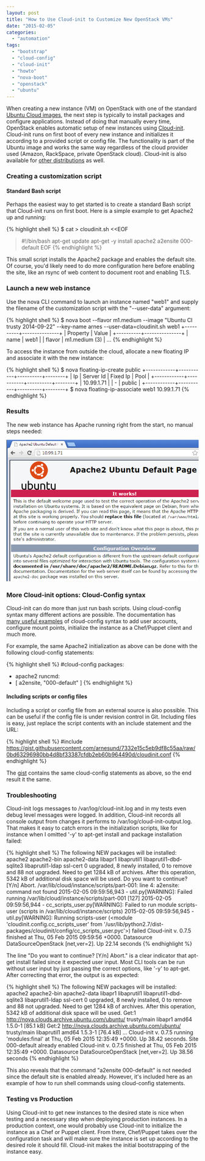```yaml
---
layout: post
title: "How to Use Cloud-init to Customize New OpenStack VMs"
date: "2015-02-05"
categories: 
  - "automation"
tags: 
  - "bootstrap"
  - "cloud-config"
  - "cloud-init"
  - "howto"
  - "nova-boot"
  - "openstack"
  - "ubuntu"
---
```


When creating a new instance (VM) on OpenStack with one of the standard [Ubuntu Cloud images](http://cloud-images.ubuntu.com/releases/ "Ubuntu Cloud images"), the next step is typically to install packages and configure applications. Instead of doing that manually every time, OpenStack enables automatic setup of new instances using [Cloud-init](http://cloudinit.readthedocs.org/en/latest/ "CloudInit"). Cloud-init runs on first boot of every new instance and initializes it according to a provided script or config file. The functionality is part of the Ubuntu image and works the same way regardless of the cloud provider used (Amazon, RackSpace, private OpenStack cloud). Cloud-init is also available for [other distributions](http://cloudinit.readthedocs.org/en/latest/topics/availability.html "CloudInit Availability") as well.

### Creating a customization script

#### Standard Bash script

Perhaps the easiest way to get started is to create a standard Bash script that Cloud-init runs on first boot. Here is a simple example to get Apache2 up and running:

{% highlight shell %}
$ cat > cloudinit.sh <<EOF
> #!/bin/bash
> apt-get update
> apt-get -y install apache2
> a2ensite 000-default
> EOF
{% endhighlight %}

This small script installs the Apache2 package and enables the default site. Of course, you'd likely need to do more configuration here before enabling the site, like an rsync of web content to document root and enabling TLS.

### Launch a new web instance

Use the nova CLI command to launch an instance named "web1" and supply the filename of the customization script with the "--user-data" argument:

{% highlight shell %}
$ nova boot --flavor m1.medium --image "Ubuntu CI trusty 2014-09-22" --key-name arnes --user-data=cloudinit.sh web1
+----------+---------------+
| Property | Value         |
+----------+---------------+
| name     | web1          |
| flavor   | m1.medium (3) |
...
{% endhighlight %}

To access the instance from outside the cloud, allocate a new floating IP and associate it with the new instance:

{% highlight shell %}
$ nova floating-ip-create public
+------------+-----------+----------+--------+
| Ip         | Server Id | Fixed Ip | Pool   |
+------------+-----------+----------+--------+
| 10.99.1.71 |           | - | public |
+------------+-----------+----------+--------+
$ nova floating-ip-associate web1 10.99.1.71
{% endhighlight %}

### Results

The new web instance has Apache running right from the start, no manual steps needed:

![Default Apache2 page](/assets/images/apache2-set-up-using-cloudinit.png)

### More Cloud-init options: Cloud-Config syntax

Cloud-init can do more than just run bash scripts. Using cloud-config syntax many different actions are possible. The documentation has [many useful examples](http://cloudinit.readthedocs.org/en/latest/topics/examples.html) of cloud-config syntax to add user accounts, configure mount points, initialize the instance as a Chef/Puppet client and much more.

For example, the same Apache2 initialization as above can be done with the following cloud-config statements:

{% highlight shell %}
#cloud-config
packages:
 - apache2
runcmd:
 - [ a2ensite, "000-default" ]
{% endhighlight %}

#### Including scripts or config files

Including a script or config file from an external source is also possible. This can be useful if the config file is under revision control in Git. Including files is easy, just replace the script contents with an include statement and the URL:

{% highlight shell %}
#include
https://gist.githubusercontent.com/arnesund/7332e15c5eb9df8c55aa/raw/0bd63296980bb4d8bf33387cfdb2eb60b964490d/cloudinit.conf
{% endhighlight %}

The [gist](https://gist.github.com/arnesund/7332e15c5eb9df8c55aa/ "Simple CloudInit Config Example for Apache") contains the same cloud-config statements as above, so the end result it the same.

### Troubleshooting

Cloud-init logs messages to /var/log/cloud-init.log and in my tests even debug level messages were logged. In addition, Cloud-init records all console output from changes it performs to /var/log/cloud-init-output.log. That makes it easy to catch errors in the initialization scripts, like for instance when I omitted '-y' to apt-get install and package installation failed:

{% highlight shell %}
The following NEW packages will be installed:
 apache2 apache2-bin apache2-data libapr1 libaprutil1 libaprutil1-dbd-sqlite3
 libaprutil1-ldap ssl-cert
0 upgraded, 8 newly installed, 0 to remove and 88 not upgraded.
Need to get 1284 kB of archives.
After this operation, 5342 kB of additional disk space will be used.
Do you want to continue? [Y/n] Abort.
/var/lib/cloud/instance/scripts/part-001: line 4: a2ensite: command not found
2015-02-05 09:59:56,943 - util.py[WARNING]: Failed running /var/lib/cloud/instance/scripts/part-001 [127]
2015-02-05 09:59:56,944 - cc_scripts_user.py[WARNING]: Failed to run module scripts-user (scripts in /var/lib/cloud/instance/scripts)
2015-02-05 09:59:56,945 - util.py[WARNING]: Running scripts-user (<module 'cloudinit.config.cc_scripts_user' from '/usr/lib/python2.7/dist-packages/cloudinit/config/cc_scripts_user.pyc'>) failed
Cloud-init v. 0.7.5 finished at Thu, 05 Feb 2015 09:59:56 +0000. Datasource DataSourceOpenStack [net,ver=2]. Up 22.14 seconds
{% endhighlight %}

The line "Do you want to continue? [Y/n] Abort." is a clear indicator that apt-get install failed since it expected user input. Most CLI tools can be run without user input by just passing the correct options, like '-y' to apt-get. After correcting that error, the output is as expected:

{% highlight shell %}
The following NEW packages will be installed:
 apache2 apache2-bin apache2-data libapr1 libaprutil1 libaprutil1-dbd-sqlite3
 libaprutil1-ldap ssl-cert
0 upgraded, 8 newly installed, 0 to remove and 88 not upgraded.
Need to get 1284 kB of archives.
After this operation, 5342 kB of additional disk space will be used.
Get:1 http://nova.clouds.archive.ubuntu.com/ubuntu/ trusty/main libapr1 amd64 1.5.0-1 [85.1 kB]
Get:2 http://nova.clouds.archive.ubuntu.com/ubuntu/ trusty/main libaprutil1 amd64 1.5.3-1 [76.4 kB]
...
Cloud-init v. 0.7.5 running 'modules:final' at Thu, 05 Feb 2015 12:35:49 +0000. Up 38.42 seconds.
Site 000-default already enabled
Cloud-init v. 0.7.5 finished at Thu, 05 Feb 2015 12:35:49 +0000. Datasource DataSourceOpenStack [net,ver=2]. Up 38.56 seconds
{% endhighlight %}

This also reveals that the command "a2ensite 000-default" is not needed since the default site is enabled already. However, it's included here as an example of how to run shell commands using cloud-config statements.

### Testing vs Production

Using Cloud-init to get new instances to the desired state is nice when testing and a necessary step when deploying production instances. In a production context, one would probably use Cloud-init to initialize the instance as a Chef or Puppet client. From there, Chef/Puppet takes over the configuration task and will make sure the instance is set up according to the desired role it should fill. Cloud-init makes the initial bootstrapping of the instance easy.
